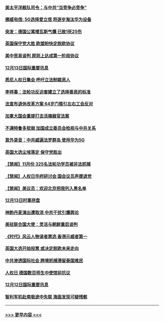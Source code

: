 #### [美太平洋舰队司令：与中共“当竞争必竞争”](../pages/prog202/a102728913.md?t=12140733) 
#### [挪威电信: 5G选择爱立信 将逐步淘汰华为设备](../pages/prog202/a102728905.md?t=12140733) 
#### [突发：德国公寓楼瓦斯气爆 已致1死25伤](../pages/prog202/a102728921.md?t=12140733) 
#### [英国保守党大胜 欧盟盼快定脱欧协议](../pages/prog202/a102728883.md?t=12140733) 
#### [美中贸易谈判 原则上达成第一阶段协议](../pages/prog202/a102728865.md?t=12140733) 
#### [12月13日国际重要讯息](../pages/prog202/a102728664.md?t=12140733) 
#### [悉尼人权日集会 呼吁立法制裁恶人](../pages/prog202/a102728672.md?t=12140733) 
#### [李祥春：法轮功反迫害建立了选择善恶的标准](../pages/prog202/a102728599.md?t=12140733) 
#### [法宣布退休改革方案 64岁门槛引左右工会反对](../pages/prog202/a102728327.md?t=12140733) 
#### [加拿大国会重提打击活摘器官法案](../pages/prog202/a102728341.md?t=12140733) 
#### [不满特鲁多软弱 加国成立委员会检视与中共关系](../pages/prog202/a102728140.md?t=12140733) 
#### [意外录音：中共威逼法罗群岛 使用华为5G](../pages/prog202/a102728334.md?t=12140733) 
#### [英国大选尘埃落定 保守党胜出](../pages/prog202/a102728325.md?t=12140733) 
#### [【禁闻】11月份 325名法轮功学员被非法抓捕](../pages/prog202/a102728306.md?t=12140733) 
#### [【禁闻】人权日华府研讨会 国会议员声援退党](../pages/prog202/a102728297.md?t=12140733) 
#### [【禁闻】美议员：欢迎北京把我列入黑名单](../pages/prog202/a102728268.md?t=12140733) 
#### [12月13日时事拼盘](../pages/prog202/a102728256.md?t=12140733) 
#### [神韵丹麦演出遭取消 中共干扰引爆舆论](../pages/prog202/a102728165.md?t=12140733) 
#### [美驻联合国大使：灵活与朝鲜重启谈判](../pages/prog202/a102728150.md?t=12140733) 
#### [《时代》风云人物读者票选 香港示威者第一](../pages/prog202/a102728156.md?t=12140733) 
#### [英国大选开始投票 或决定脱欧未来走向](../pages/prog202/a102728127.md?t=12140733) 
#### [中共渗透国际社会 跨境抓捕滞留泰国难民](../pages/prog202/a102728116.md?t=12140733) 
#### [人权日 德国数百师生中使馆前抗议](../pages/prog202/a102728104.md?t=12140733) 
#### [12月12日国际重要讯息](../pages/prog202/a102727989.md?t=12140733) 
#### [智利军机赴南极途中失联 海面发现可疑残骸](../pages/prog202/a102727965.md?t=12140733) 

----
#### [ >>> 更早内容 <<< ](../indexes/prog202-earlier.md)

